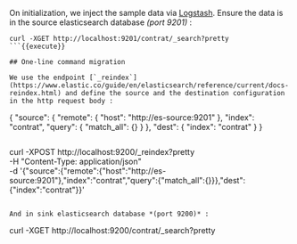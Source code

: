 On initialization, we inject the sample data via [Logstash](https://www.elastic.co/fr/logstash/).
Ensure the data is in the source elasticsearch database *(port 9201)* :

```
curl -XGET http://localhost:9201/contrat/_search?pretty
```{{execute}}

## One-line command migration

We use the endpoint [`_reindex`](https://www.elastic.co/guide/en/elasticsearch/reference/current/docs-reindex.html) and define the source and the destination configuration in the http request body :

```
{
    "source": {
        "remote": {
            "host": "http://es-source:9201"
        },
        "index": "contrat",
        "query": {
            "match_all": {}
        }
    },
    "dest": {
        "index": "contrat"
    }
}
```

```
curl -XPOST http://localhost:9200/_reindex?pretty \
    -H "Content-Type: application/json" \
    -d '{"source":{"remote":{"host":"http://es-source:9201"},"index":"contrat","query":{"match_all":{}}},"dest":{"index":"contrat"}}'
```{{execute}}

And in sink elasticsearch database *(port 9200)* :

```
curl -XGET http://localhost:9200/contrat/_search?pretty
```{{execute}}